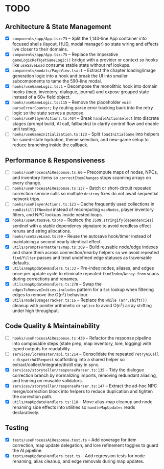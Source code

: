 # TODO

## Architecture & State Management
- [x] `components/app/App.tsx:73` – Split the 1,140-line App container into focused shells (layout, HUD, modal manager) so state wiring and effects live closer to their domains.
- [x] `components/app/App.tsx:75` – Replace the imperative `gameLogicRef`/`getGameLogic()` bridge with a provider or context so hooks like `useSaveLoad` consume stable state without ref lookups.
- [x] `components/modals/PageView.tsx:1` – Extract the chapter loading/image generation logic into a hook and break the UI into smaller subcomponents to tame the 590-line modal.
- [x] `hooks/useGameLogic.ts:1` – Decompose the monolithic hook into domain hooks (map, inventory, dialogue, journal) and expose grouped state instead of a 60+ field object.
- [x] `hooks/useGameLogic.ts:115` – Remove the placeholder `void parseErrorCounter;` by routing parse error tracking back into the retry logic so the state serves a purpose.
- [ ] `hooks/usePlayerActions.ts:404` – Break `handleActionSelect` into discrete stages (prompt build, AI call, fallbacks) to clarify control flow and enable unit testing.
- [ ] `hooks/useGameInitialization.ts:123` – Split `loadInitialGame` into helpers for saved-state hydration, theme selection, and new-game setup to reduce branching inside the callback.

## Performance & Responsiveness
- [ ] `hooks/useProcessAiResponse.ts:60` – Precompute maps of nodes, NPCs, and inventory items so `correctItemChanges` stops scanning arrays on every change.
- [ ] `hooks/useProcessAiResponse.ts:137` – Batch or short-circuit repeated correction service calls so multiple `destroy` fixes do not await sequential network trips.
- [ ] `hooks/usePlayerActions.ts:123` – Cache frequently used collections in `runDistillIfNeeded` instead of recomputing `mapNodes`, player inventory filters, and NPC lookups inside nested loops.
- [x] `hooks/useAutosave.ts:40` – Replace the `JSON.stringify(dependencies)` sentinel with a stable dependency signature to avoid needless effect reruns and string allocations.
- [x] `hooks/useSaveLoad.ts:99` – Reuse the autosave hook/timer instead of maintaining a second nearly identical effect.
- [x] `utils/promptFormatters/map.ts:309` – Build reusable node/edge indexes and share them across connection/nearby helpers so we avoid repeated `find`/`filter` passes and treat undefined edge statuses as traversable defaults.
- [x] `utils/mapUpdateHandlers.ts:33` – Pre-index nodes, aliases, and edges once per update cycle to eliminate repeated `findIndex`/`Array.from` scans during corrections and renames.
- [x] `utils/mapUpdateHandlers.ts:278` – Swap the `edgesToRemoveIndices.includes` pattern for a `Set` lookup when filtering edges to remove the O(n²) behaviour.
- [x] `utils/modelUsageTracker.ts:16` – Replace the `while (arr.shift())` cleanup with pointer arithmetic or `splice` to avoid O(n²) array shifting under high throughput.

## Code Quality & Maintainability
- [ ] `hooks/useProcessAiResponse.ts:430` – Refactor the response pipeline into composable steps (state prep, map inventory, lore, logging) with typed outputs for readability.
- [ ] `services/loremaster/api.ts:214` – Consolidate the repeated `retryAiCall` + `dispatchAIRequest` scaffolding into a shared helper so extract/collect/integrate/distill stay in sync.
- [x] `services/storyteller/responseParser.ts:135` – Tidy the dialogue correction branch by normalizing imports, removing redundant aliasing, and leaning on reusable validators.
- [x] `services/storyteller/responseParser.ts:147` – Extract the ad-hoc NPC merge/correction block into helpers to reduce duplication and tighten the correction path.
- [x] `utils/mapUpdateHandlers.ts:118` – Move alias-map cleanup and node renaming side effects into utilities so `handleMapUpdates` reads declaratively.

## Testing
- [x] `tests/useProcessAiResponse.test.ts` – Add coverage for item correction, map update delegation, and lore refinement toggles to guard the AI pipeline.
- [x] `tests/mapUpdateHandlers.test.ts` – Add regression tests for node renaming, alias cleanup, and edge removals during map updates.
